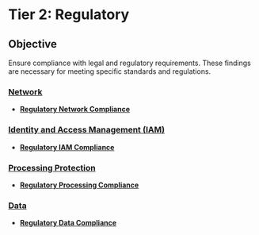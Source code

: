 # Tier 2: Regulatory

## Objective
Ensure compliance with legal and regulatory requirements. These findings are necessary for meeting specific standards and regulations.

### [Network](../network/regulatory-network-compliance.md)
- **[Regulatory Network Compliance](../network/regulatory-network-compliance.md)**

### [Identity and Access Management (IAM)](../identity-and-access-management/regulatory-iam-compliance.md)
- **[Regulatory IAM Compliance](../identity-and-access-management/regulatory-iam-compliance.md)**

### [Processing Protection](../processing-protection/regulatory-processing-compliance.md)
- **[Regulatory Processing Compliance](../processing-protection/regulatory-processing-compliance.md)**

### [Data](../data/regulatory-data-compliance.md)
- **[Regulatory Data Compliance](../data/regulatory-data-compliance.md)**
